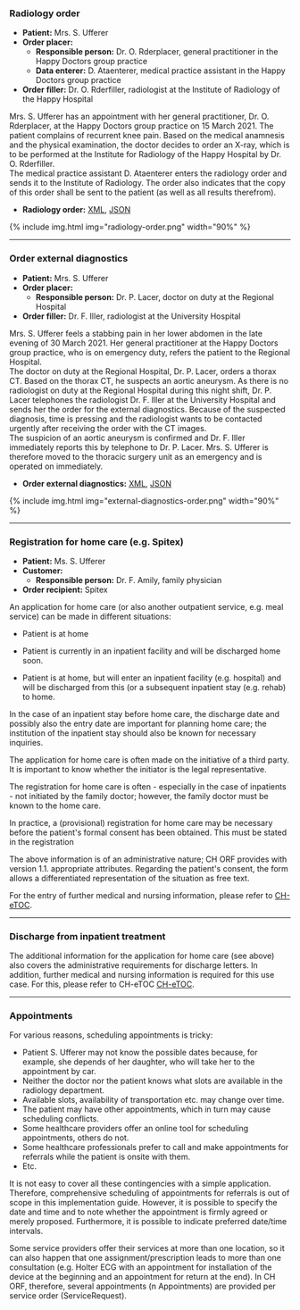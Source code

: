 ### Radiology order

* **Patient:** Mrs. S. Ufferer
* **Order placer:** 
   * **Responsible person:** Dr. O. Rderplacer, general practitioner in the Happy Doctors group practice
   * **Data enterer:** D. Ataenterer, medical practice assistant in the Happy Doctors group practice
* **Order filler:** Dr. O. Rderfiller, radiologist at the Institute of Radiology of the Happy Hospital

Mrs. S. Ufferer has an appointment with her general practitioner, Dr. O. Rderplacer, at the Happy Doctors group practice on 15 March 2021. The patient complains of recurrent knee pain. Based on the medical anamnesis and the physical examination, the doctor decides to order an X-ray, which is to be performed at the Institute for Radiology of the Happy Hospital by Dr. O. Rderfiller.   
The medical practice assistant D. Ataenterer enters the radiology order and sends it to the Institute of Radiology. The order also indicates that the copy of this order shall be sent to the patient (as well as all results therefrom).

* **Radiology order:** [XML](Bundle-radiology-order.xml.html), [JSON](Bundle-radiology-order.json.html)

{% include img.html img="radiology-order.png" width="90%" %}

*************************************************************************
### Order external diagnostics

* **Patient:** Mrs. S. Ufferer
* **Order placer:** 
   * **Responsible person:** Dr. P. Lacer, doctor on duty at the Regional Hospital
* **Order filler:** Dr. F. Iller, radiologist at the University Hospital

Mrs. S. Ufferer feels a stabbing pain in her lower abdomen in the late evening of 30 March 2021. Her general practitioner at the Happy Doctors group practice, who is on emergency duty, refers the patient to the Regional Hospital.   
The doctor on duty at the Regional Hospital, Dr. P. Lacer, orders a thorax CT. Based on the thorax CT, he suspects an aortic aneurysm. As there is no radiologist on duty at the Regional Hospital during this night shift, Dr. P. Lacer telephones the radiologist Dr. F. Iller at the University Hospital and sends her the order for the external diagnostics. Because of the suspected diagnosis, time is pressing and the radiologist wants to be contacted urgently after receiving the order with the CT images.   
The suspicion of an aortic aneurysm is confirmed and Dr. F. Iller immediately reports this by telephone to Dr. P. Lacer. Mrs. S. Ufferer is therefore moved to the thoracic surgery unit as an emergency and is operated on immediately. 

* **Order external diagnostics:** [XML](Bundle-external-diagnostics-order.xml.html), [JSON](Bundle-external-diagnostics-order.json.html)

{% include img.html img="external-diagnostics-order.png" width="90%" %}

*************************************************************************
### Registration for home care (e.g. Spitex)

* **Patient:** Ms. S. Ufferer
* **Customer:** 
   * **Responsible person:** Dr. F. Amily, family physician
* **Order recipient:** Spitex

An application for home care (or also another outpatient service, e.g. meal service) can be made in different situations:

* Patient is at home

* Patient is currently in an inpatient facility and will be discharged home soon.

* Patient is at home, but will enter an inpatient facility (e.g. hospital) and will be discharged from this (or a subsequent inpatient stay (e.g. rehab) to home.

In the case of an inpatient stay before home care, the discharge date and possibly also the entry date are important for planning home care; the institution of the inpatient stay should also be known for necessary inquiries. 

The application for home care is often made on the initiative of a third party. It is important to know whether the initiator is the legal representative.

The registration for home care is often - especially in the case of inpatients - not initiated by the family doctor; however, the family doctor must be known to the home care.

In practice, a (provisional) registration for home care may be necessary before the patient's formal consent has been obtained. This must be stated in the registration 

The above information is of an administrative nature; CH ORF provides with version 1.1. appropriate attributes. Regarding the patient's consent, the form allows a differentiated representation of the situation as free text.

For the entry of further medical and nursing information, please refer to [CH-eTOC](http://fhir.ch/ig/ch-etoc/index.html).

*************************************************************************
### Discharge from inpatient treatment

The additional information for the application for home care (see above) also covers the administrative requirements for discharge letters. In addition, further medical and nursing information is required for this use case. For this, please refer to CH-eTOC [CH-eTOC](http://fhir.ch/ig/ch-etoc/index.html).

*************************************************************************
### Appointments

For various reasons, scheduling appointments is tricky:
* Patient S. Ufferer may not know the possible dates because, for example, she depends of her daughter, who will take her to the appointment by car.
* Neither the doctor nor the patient knows what slots are available in the radiology department.
* Available slots, availability of transportation etc. may change over time.
* The patient may have other appointments, which in turn may cause scheduling conflicts.
* Some healthcare providers offer an online tool for scheduling appointments, others do not.
* Some healthcare professionals prefer to call and make appointments for referrals while the patient is onsite with them.
* Etc.

It is not easy to cover all these contingencies with a simple application. Therefore, comprehensive scheduling of appointments for referrals is out of scope in this implementation guide. However, it is possible to specify the date and time and to note whether the appointment is firmly agreed or merely proposed. Furthermore, it is possible to indicate preferred date/time intervals.  

Some service providers offer their services at more than one location, so it can also happen that one assignment/prescription leads to more than one consultation (e.g. Holter ECG with an appointment for installation of the device at the beginning and an appointment for return at the end). In CH ORF, therefore, several appointments (n Appointments) are provided per service order (ServiceRequest). 
